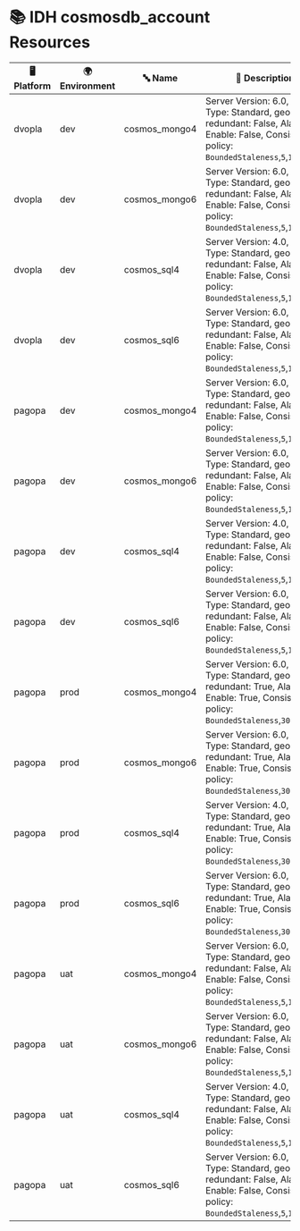 # 📚 IDH cosmosdb_account Resources

| 🖥️ Platform | 🌍 Environment | 🔤 Name | 📝 Description |
|-------------|---------------|---------|----------------|
| dvopla | dev |  cosmos_mongo4 | Server Version: 6.0, Offer Type: Standard, geo redundant: False, Alarm Enable: False, Consistency policy: `BoundedStaleness`,`5`,`100000` |
| dvopla | dev |  cosmos_mongo6 | Server Version: 6.0, Offer Type: Standard, geo redundant: False, Alarm Enable: False, Consistency policy: `BoundedStaleness`,`5`,`100000` |
| dvopla | dev |  cosmos_sql4 | Server Version: 4.0, Offer Type: Standard, geo redundant: False, Alarm Enable: False, Consistency policy: `BoundedStaleness`,`5`,`100000` |
| dvopla | dev |  cosmos_sql6 | Server Version: 6.0, Offer Type: Standard, geo redundant: False, Alarm Enable: False, Consistency policy: `BoundedStaleness`,`5`,`100000` |
| pagopa | dev |  cosmos_mongo4 | Server Version: 6.0, Offer Type: Standard, geo redundant: False, Alarm Enable: False, Consistency policy: `BoundedStaleness`,`5`,`100000` |
| pagopa | dev |  cosmos_mongo6 | Server Version: 6.0, Offer Type: Standard, geo redundant: False, Alarm Enable: False, Consistency policy: `BoundedStaleness`,`5`,`100000` |
| pagopa | dev |  cosmos_sql4 | Server Version: 4.0, Offer Type: Standard, geo redundant: False, Alarm Enable: False, Consistency policy: `BoundedStaleness`,`5`,`100000` |
| pagopa | dev |  cosmos_sql6 | Server Version: 6.0, Offer Type: Standard, geo redundant: False, Alarm Enable: False, Consistency policy: `BoundedStaleness`,`5`,`100000` |
| pagopa | prod |  cosmos_mongo4 | Server Version: 6.0, Offer Type: Standard, geo redundant: True, Alarm Enable: True, Consistency policy: `BoundedStaleness`,`300`,`100000` |
| pagopa | prod |  cosmos_mongo6 | Server Version: 6.0, Offer Type: Standard, geo redundant: True, Alarm Enable: True, Consistency policy: `BoundedStaleness`,`300`,`100000` |
| pagopa | prod |  cosmos_sql4 | Server Version: 4.0, Offer Type: Standard, geo redundant: True, Alarm Enable: True, Consistency policy: `BoundedStaleness`,`300`,`100000` |
| pagopa | prod |  cosmos_sql6 | Server Version: 6.0, Offer Type: Standard, geo redundant: True, Alarm Enable: True, Consistency policy: `BoundedStaleness`,`300`,`100000` |
| pagopa | uat |  cosmos_mongo4 | Server Version: 6.0, Offer Type: Standard, geo redundant: False, Alarm Enable: False, Consistency policy: `BoundedStaleness`,`5`,`100000` |
| pagopa | uat |  cosmos_mongo6 | Server Version: 6.0, Offer Type: Standard, geo redundant: False, Alarm Enable: False, Consistency policy: `BoundedStaleness`,`5`,`100000` |
| pagopa | uat |  cosmos_sql4 | Server Version: 4.0, Offer Type: Standard, geo redundant: False, Alarm Enable: False, Consistency policy: `BoundedStaleness`,`5`,`100000` |
| pagopa | uat |  cosmos_sql6 | Server Version: 6.0, Offer Type: Standard, geo redundant: False, Alarm Enable: False, Consistency policy: `BoundedStaleness`,`5`,`100000` |
